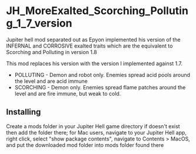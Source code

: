 # JH_MoreExalted_Scorching_Polluting_1_7_version
Jupiter hell mod separated out as Epyon implemented his version of the INFERNAL and CORROSIVE exalted traits which are the equivalent to Scorching and Polluting in version 1.8

This mod replaces his version with the version I implemented against 1.7.

* POLLUTING - Demon and robot only. Enemies spread acid pools around the level and are acid immune
* SCORCHING - Demon only. Enemies spread flame patches around the level and are fire immune, but weak to cold.

## Installing

Create a mods folder in your Jupiter Hell game directory if doesn't exist then add the folder there; for Mac users, navigate to your Jupiter Hell app, right click, select "show package contents", navigate to Contents > MacOS, and put the downloaded mod folder into mods folder found there
